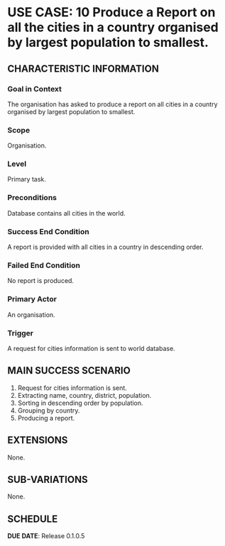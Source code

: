 # USE CASE: 10 Produce a Report on all the cities in a country organised by largest population to smallest.

## CHARACTERISTIC INFORMATION

### Goal in Context

The organisation has asked to produce a report on all cities in a country organised by largest population to smallest.

### Scope

Organisation.

### Level

Primary task.

### Preconditions

Database contains all cities in the world.

### Success End Condition

A report is provided with all cities in a country in descending order.

### Failed End Condition

No report is produced.

### Primary Actor

An organisation.

### Trigger

A request for cities information is sent to world database.

## MAIN SUCCESS SCENARIO

1. Request for cities information is sent.
2. Extracting name, country, district, population.
3. Sorting in descending order by population.
4. Grouping by country.
5. Producing a report.

## EXTENSIONS

None.

## SUB-VARIATIONS

None.

## SCHEDULE

**DUE DATE**: Release 0.1.0.5